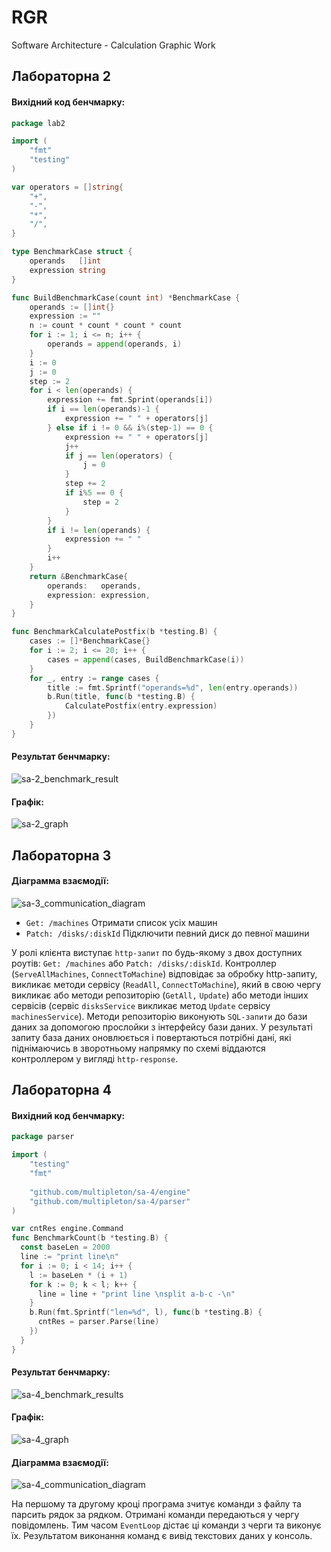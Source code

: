 # RGR 

Software Architecture - Calculation Graphic Work

## Лабораторна 2

#### Вихідний код бенчмарку:

```go
package lab2

import (
	"fmt"
	"testing"
)

var operators = []string{
	"+",
	"-",
	"*",
	"/",
}

type BenchmarkCase struct {
	operands   []int
	expression string
}

func BuildBenchmarkCase(count int) *BenchmarkCase {
	operands := []int{}
	expression := ""
	n := count * count * count * count
	for i := 1; i <= n; i++ {
		operands = append(operands, i)
	}
	i := 0
	j := 0
	step := 2
	for i < len(operands) {
		expression += fmt.Sprint(operands[i])
		if i == len(operands)-1 {
			expression += " " + operators[j]
		} else if i != 0 && i%(step-1) == 0 {
			expression += " " + operators[j]
			j++
			if j == len(operators) {
				j = 0
			}
			step += 2
			if i%5 == 0 {
				step = 2
			}
		}
		if i != len(operands) {
			expression += " "
		}
		i++
	}
	return &BenchmarkCase{
		operands:   operands,
		expression: expression,
	}
}

func BenchmarkCalculatePostfix(b *testing.B) {
	cases := []*BenchmarkCase{}
	for i := 2; i <= 20; i++ {
		cases = append(cases, BuildBenchmarkCase(i))
	}
	for _, entry := range cases {
		title := fmt.Sprintf("operands=%d", len(entry.operands))
		b.Run(title, func(b *testing.B) {
			CalculatePostfix(entry.expression)
		})
	}
}
```

#### Результат бенчмарку:

![sa-2_benchmark_result](./sa-2/benchmark_result.png)

#### Графік:

![sa-2_graph](./sa-2/graph.png)

## Лабораторна 3

#### Діаграмма взаємодії:

![sa-3_communication_diagram](./sa-3/communication_diagram.png)

- `Get: /machines` Отримати список усіх машин
- `Patch: /disks/:diskId` Підключити певний диск до певної машини

У ролі клієнта виступає `http-запит` по будь-якому з двох доступних роутів: `Get: /machines` або `Patch: /disks/:diskId`.
Контроллер (`ServeAllMachines`, `ConnectToMachine`) відповідає за обробку http-запиту, викликає методи сервісу (`ReadAll`, `ConnectToMachine`), який в свою чергу викликає або методи репозиторію (`GetAll,` `Update`) або методи інших сервісів (сервіс `disksService` викликає метод `Update` сервісу `machinesService`). Методи репозиторію виконують `SQL-запити` до бази даних за допомогою прослойки з інтерфейсу бази даних. У результаті запиту база даних оновлюється і повертаються потрібні дані, які піднімаючись в зворотньому напрямку по схемі віддаются контроллером у вигляді `http-response`.

## Лабораторна 4

#### Вихідний код бенчмарку:

```go
package parser

import (
	"testing"
	"fmt"
	
	"github.com/multipleton/sa-4/engine"
	"github.com/multipleton/sa-4/parser"
)

var cntRes engine.Command
func BenchmarkCount(b *testing.B) {
  const baseLen = 2000
  line := "print line\n"
  for i := 0; i < 14; i++ {
    l := baseLen * (i + 1)
    for k := 0; k < l; k++ {
      line = line + "print line \nsplit a-b-c -\n"
    }
    b.Run(fmt.Sprintf("len=%d", l), func(b *testing.B) {
      cntRes = parser.Parse(line)
    })  
  }
}
```

#### Результат бенчмарку:

![sa-4_benchmark_results](./sa-4/benchmarks_lab_4.png)

#### Графік:

![sa-4_graph](./sa-4/graph_lab_4.png)

#### Діаграмма взаємодії:

![sa-4_communication_diagram](./sa-4/communication_diagram_lab_4.png)

На першому та другому кроці програма зчитує команди з файлу та парсить рядок за рядком. Отримані команди передаються 
у чергу повідомлень. Тим часом `EventLoop` дістає ці команди з черги та виконує їх. Результатом виконання команд є вивід
текстових даних у консоль.
